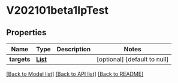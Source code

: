 # V202101beta1IpTest
## Properties

Name | Type | Description | Notes
------------ | ------------- | ------------- | -------------
**targets** | [**List**](string.md) |  | [optional] [default to null]

[[Back to Model list]](../README.md#documentation-for-models) [[Back to API list]](../README.md#documentation-for-api-endpoints) [[Back to README]](../README.md)

